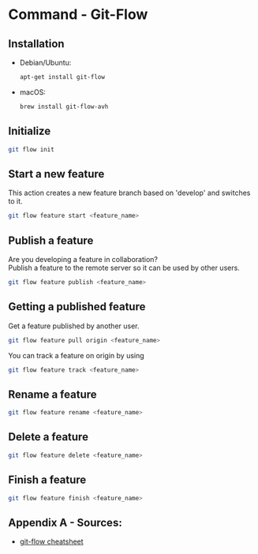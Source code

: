 # Command - Git-Flow

## Installation
- Debian/Ubuntu:
    ```bash
    apt-get install git-flow
    ```
- macOS:
    ```bash
    brew install git-flow-avh
    ```

## Initialize
```bash
git flow init 
```

## Start a new feature
This action creates a new feature branch based on 'develop' and switches to it.
```bash
git flow feature start <feature_name>
```

## Publish a feature
Are you developing a feature in collaboration?  
Publish a feature to the remote server so it can be used by other users.
```bash
git flow feature publish <feature_name>
```

## Getting a published feature
 Get a feature published by another user.
```bash
git flow feature pull origin <feature_name>
```
You can track a feature on origin by using
```bash
git flow feature track <feature_name>
```

## Rename a feature
```bash
git flow feature rename <feature_name>
```

## Delete a feature
```bash
git flow feature delete <feature_name>
```

## Finish a feature
```bash
git flow feature finish <feature_name>
```

## Appendix A - Sources:
- [git-flow cheatsheet](https://danielkummer.github.io/git-flow-cheatsheet/)
